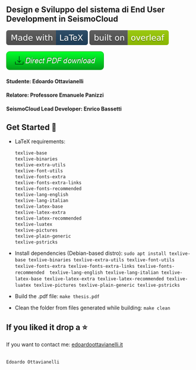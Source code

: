 ## Design e Sviluppo del sistema di End User Development in SeismoCloud

![latex-logo](https://github.com/edoardottt/bachelor-degree-thesis/blob/master/buttons/made-with-latex.svg)
![overleaf](https://github.com/edoardottt/bachelor-degree-thesis/blob/master/buttons/overleaf.svg)

[![Direct pdf download](https://github.com/edoardottt/bachelor-degree-thesis/blob/master/buttons/button.png)](https://github.com/edoardottt/bachelor-degree-thesis/releases/download/final/thesis.pdf)

#### Studente: Edoardo Ottavianelli

#### Relatore: Professore Emanuele Panizzi

#### SeismoCloud Lead Developer: Enrico Bassetti

Get Started 🎉
-------

- LaTeX requirements:
  ```
  texlive-base
  texlive-binaries
  texlive-extra-utils
  texlive-font-utils
  texlive-fonts-extra
  texlive-fonts-extra-links
  texlive-fonts-recommended
  texlive-lang-english
  texlive-lang-italian
  texlive-latex-base
  texlive-latex-extra
  texlive-latex-recommended
  texlive-luatex
  texlive-pictures
  texlive-plain-generic
  texlive-pstricks
  ```
  
- Install dependencies (Debian-based distro): `sudo apt install texlive-base texlive-binaries texlive-extra-utils texlive-font-utils texlive-fonts-extra texlive-fonts-extra-links texlive-fonts-recommended  texlive-lang-english texlive-lang-italian texlive-latex-base texlive-latex-extra texlive-latex-recommended texlive-luatex texlive-pictures texlive-plain-generic texlive-pstricks`

- Build the .pdf file: `make thesis.pdf`

- Clean the folder from files generated while building: `make clean`

If you liked it drop a ⭐
-------

If you want to contact me: [edoardoottavianelli.it](https://www.edoardoottavianelli.it)

                                                                      Edoardo Ottavianelli
